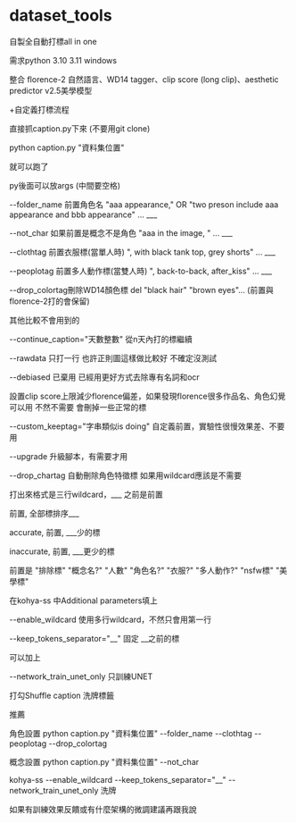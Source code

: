 # dataset_tools

自製全自動打標all in one  

需求python 3.10 3.11 windows

整合 florence-2 自然語言、WD14 tagger、clip score (long clip)、aesthetic predictor v2.5美學模型

+自定義打標流程


直接抓caption.py下來 (不要用git clone)

python caption.py "資料集位置" 

就可以跑了


py後面可以放args (中間要空格)

--folder_name 前置角色名 "aaa appearance," OR "two preson include aaa appearance and bbb appearance" ... ___

--not_char 如果前置是概念不是角色 "aaa in the image, " ... ___

--clothtag 前置衣服標(當單人時) ", with black tank top, grey shorts" ... ___

--peoplotag 前置多人動作標(當雙人時) ", back-to-back, after_kiss" ... ___

--drop_colortag刪除WD14顏色標 del "black hair" "brown eyes"...  (前置與florence-2打的會保留)



其他比較不會用到的

--continue_caption="天數整數" 從n天內打的標繼續

--rawdata 只打一行 也許正則圖這樣做比較好 不確定沒測試

--debiased 已棄用 已經用更好方式去除專有名詞和ocr 

設置clip score上限減少florence偏差，如果發現florence很多作品名、角色幻覺可以用 不然不需要 會刪掉一些正常的標 

--custom_keeptag="字串類似is doing" 自定義前置，實驗性很慢效果差、不要用

--upgrade 升級腳本，有需要才用

--drop_chartag 自動刪除角色特徵標 如果用wildcard應該是不需要


打出來格式是三行wildcard，___ 之前是前置

前置, 全部標排序___

accurate, 前置, ___少的標

inaccurate, 前置, ___更少的標


前置是 "排除標" "概念名?" "人數" "角色名?" "衣服?" "多人動作?" "nsfw標" "美學標"


在kohya-ss 中Additional parameters填上

--enable_wildcard 使用多行wildcard，不然只會用第一行

--keep_tokens_separator="__" 固定 __之前的標


可以加上

--network_train_unet_only 只訓練UNET

打勾Shuffle caption 洗牌標籤



推薦

角色設置 python caption.py "資料集位置" --folder_name --clothtag --peoplotag --drop_colortag

概念設置 python caption.py "資料集位置" --not_char

kohya-ss --enable_wildcard --keep_tokens_separator="__" --network_train_unet_only 洗牌 


如果有訓練效果反饋或有什麼架構的微調建議再跟我說


